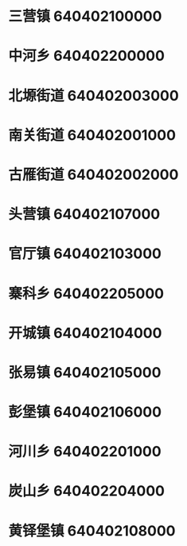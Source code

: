 # 三营镇 640402100000
# 中河乡 640402200000
# 北塬街道 640402003000
# 南关街道 640402001000
# 古雁街道 640402002000
# 头营镇 640402107000
# 官厅镇 640402103000
# 寨科乡 640402205000
# 开城镇 640402104000
# 张易镇 640402105000
# 彭堡镇 640402106000
# 河川乡 640402201000
# 炭山乡 640402204000
# 黄铎堡镇 640402108000

